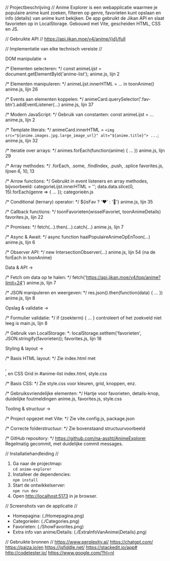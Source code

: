 // Projectbeschrijving //
Anime Explorer is een webapplicatie waarmee je populaire anime kunt zoeken, filteren op genre, favorieten kunt opslaan en info (details) van anime kunt bekijken. De app gebruikt de Jikan API en slaat favorieten op in LocalStorage.
Gebouwd met Vite, gescheiden HTML, CSS en JS.


// Gebruikte API //
https://api.jikan.moe/v4/anime/{id}/full


// Implementatie van elke technisch vereiste //

DOM manipulatie ->

/* Elementen selecteren: */
const animeLijst = document.getElementById('anime-list');
anime.js, lijn 2


/* Elementen manipuleren: */
animeLijst.innerHTML = ... in toonAnime()
anime.js, lijn 26


/* Events aan elementen koppelen: */
animeCard.querySelector('.fav-btn').addEventListener(...)
anime.js, lijn 37


/* Modern JavaScript: */
Gebruik van constanten:
const animeLijst = ...
anime.js, lijn 2


/* Template literals: */
animeCard.innerHTML = `
  <img src="${anime.images.jpg.large_image_url}" alt="${anime.title}">
  ...
`;
anime.js, lijn 32


/* Iteratie over arrays: */
animes.forEach(function(anime) { ... })
anime.js, lijn 29


/* Array methodes: */
.forEach, .some, .findIndex, .push, .splice
favorites.js, lijnen 6, 10, 13


/* Arrow functions: */
Gebruikt in event listeners en array methodes, bijvoorbeeld:
categorieLijst.innerHTML = ''; data.data.slice(0, 15).forEach(genre => { ... });
categorieën.js


/* Conditional (ternary) operator: */
${isFav ? '❤️' : '🤍'}
anime.js, lijn 35


/* Callback functions: */
toonFavorieten(wisselFavoriet, toonAnimeDetails)
favorites.js, lijn 22


/* Promises: */
fetch(...).then(...).catch(...)
anime.js, lijn 7


/* Async & Await: */
async function haalPopulaireAnimeOpEnToon(...)
anime.js, lijn 6


/* Observer API: */
new IntersectionObserver(...)
anime.js, lijn 54 (na de forEach in toonAnime)



Data & API ->

/* Fetch om data op te halen: */
fetch('https://api.jikan.moe/v4/top/anime?limit=24')
anime.js, lijn 7

/* JSON manipuleren en weergeven: */
res.json().then(function(data) { ... })
anime.js, lijn 8



Opslag & validatie ->

/* Formulier validatie: */
if (zoekterm) { ... } controleert of het zoekveld niet leeg is
main.js, lijn 8

/* Gebruik van LocalStorage: *:
localStorage.setItem('favorieten', JSON.stringify(favorieten));
favorites.js, lijn 18



Styling & layout ->

/* Basis HTML layout: */
Zie index.html met <aside>, <main>, en CSS Grid in #anime-list
index.html, style.css

/* Basis CSS: */
Zie style.css voor kleuren, grid, knoppen, enz.

/* Gebruiksvriendelijke elementen: */
Hartje voor favorieten, details-knop, duidelijke foutmeldingen
anime.js, favorites.js, style.css



Tooling & structuur ->

/* Project opgezet met Vite: */
Zie vite.config.js, package.json

/* Correcte folderstructuur: */
Zie bovenstaand structuurvoorbeeld

/* GitHub repository: */
https://github.com/na-assht/AnimeExplorer 
Regelmatig gecommit, met duidelijke commit messages.



// Installatiehandleiding //

1. Ga naar de projectmap:  
   `cd anime-explorer`
2. Installeer de dependencies:  
   `npm install`
3. Start de ontwikkelserver:  
   `npm run dev`
4. Open [http://localhost:5173](http://localhost:5173) in je browser.


// Screenshots van de applicatie //
- Homepagina: (./Homepagina.png)
- Categorieën: (./Categories.png)
- Favorieten: (./ShowFavorites.png)
- Extra info van anime/Details: (./ExtraInfoVanAnime(Details).png)


// Gebruikte bronnen //
https://www.perplexity.ai/
https://chatgpt.com/
https://paiza.io/en
https://jsfiddle.net/
https://stackedit.io/app#
http://codetester.io/
https://www.google.com/?hl=nl 


